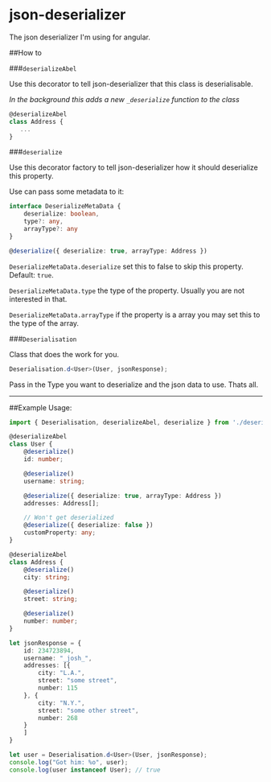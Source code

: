 # json-deserializer
The json deserializer I'm using for angular.

##How to

###`deserializeAbel`

Use this decorator to tell json-deserializer that this class is deserialisable.

_In the background this adds a new `_deserialize` function to the class_

```typescript
@deserializeAbel
class Address {
   ...
}
```

###`deserialize`

Use this decorator factory to tell json-deserializer how it should deserialize this property.

Use can pass some metadata to it:

```typescript
interface DeserializeMetaData {
    deserialize: boolean,
    type?: any,
    arrayType?: any
}

@deserialize({ deserialize: true, arrayType: Address })
```

`DeserializeMetaData.deserialize` set this to false to skip this property. Default: `true`.

`DeserializeMetaData.type` the type of the property. Usually you are not interested in that.

`DeserializeMetaData.arrayType` if the property is a array you may set this to the type of the array.

###`Deserialisation`

Class that does the work for you.

```typescript
Deserialisation.d<User>(User, jsonResponse);
```

Pass in the Type you want to deserialize and the json data to use. Thats all.

---

##Example Usage:

```typescript
import { Deserialisation, deserializeAbel, deserialize } from './deserialize';

@deserializeAbel
class User {
    @deserialize()
    id: number;

    @deserialize()
    username: string;

    @deserialize({ deserialize: true, arrayType: Address })
    addresses: Address[];

    // Won't get deserialized
    @deserialize({ deserialize: false })
    customProperty: any;
}

@deserializeAbel
class Address {
    @deserialize()
    city: string;

    @deserialize()
    street: string;

    @deserialize()
    number: number;
}

let jsonResponse = {
    id: 234723894,
    username: "_josh_",
    addresses: [{
        city: "L.A.",
        street: "some street",
        number: 115
    }, {
        city: "N.Y.",
        street: "some other street",
        number: 268
    }
    ]
}

let user = Deserialisation.d<User>(User, jsonResponse);
console.log("Got him: %o", user);
console.log(user instanceof User); // true
```
